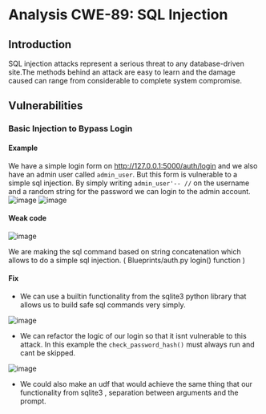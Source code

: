 # Analysis CWE-89: SQL Injection

## Introduction 

SQL injection attacks represent a serious threat to any database-driven site.The methods behind an attack
are easy to learn and the damage caused can range from considerable to complete system compromise.

## Vulnerabilities 

### Basic Injection to Bypass Login 

#### Example

We have a simple login form on http://127.0.0.1:5000/auth/login and we also have an admin user called ```admin_user```. But this form is vulnerable to a simple sql injection.
By simply writing ``` admin_user'-- // ``` on the username and a random string for the password we can login to the admin account.
![image](https://github.com/uTigas/SIOProject_1/assets/125353199/8dcde9c2-ba10-44f5-bca5-59aa0b774c4a)
![image](https://github.com/uTigas/SIOProject_1/assets/125353199/43ef5739-baf8-465e-b4bf-8242cb512393)

#### Weak code 
![image](https://github.com/uTigas/SIOProject_1/assets/125353199/a8f3bd7b-c2eb-4345-9fc6-a4611eed8015)

We are making the sql command based on string concatenation which allows to do a simple sql injection. ( Blueprints/auth.py login() function )

#### Fix 

- We can use a builtin functionality from the sqlite3 python library that allows us to build safe sql commands very simply.

![image](https://github.com/uTigas/SIOProject_1/assets/125353199/a7d964b2-04a3-43e5-b2d1-dc7d564e1b6a)

- We can refactor the logic of our login so that it isnt vulnerable to this attack. In this example the ```check_password_hash()``` must always run and cant be skipped.

![image](https://github.com/uTigas/SIOProject_1/assets/125353199/18d2de35-ad85-458d-85da-8056e5100270)

- We could also make an udf that would achieve the same thing that our functionality from sqlite3 , separation between arguments and the prompt.








